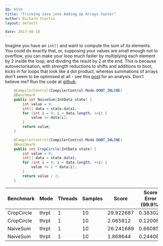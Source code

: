 ```yaml
---
ID: 8559
title: "Tricking Java into Adding Up Arrays Faster"
author: Richard Startin
layout: default

date: 2017-08-18
---
```

Imagine you have an `int[]` and want to compute the sum of its elements. You could do exactly that, or, supposing your values are small enough not to overflow, you can make your loop much faster by multiplying each element by 2 inside the loop, and dividing the result by 2 at the end. This is because autovectorisation, with strength reductions to shifts and additions to boot, kicks in for loops that look like a dot product, whereas summations of arrays don't seem to be optimised at all - see this <a href="https://richardstartin.github.io/posts/how-much-algebra-does-c2-know-part-2-distributivity/" target="_blank">post</a> for an analysis. Don't believe me? Run the code at <a href="https://github.com/richardstartin/simdbenchmarks" target="_blank">github</a>.

```java
    @CompilerControl(CompilerControl.Mode.DONT_INLINE)
    @Benchmark
    public int NaiveSum(IntData state) {
        int value = 0;
        int[] data = state.data1;
        for (int i = 0; i < data.length; ++i) {
            value += data[i];
        }
        return value;
    }

    @CompilerControl(CompilerControl.Mode.DONT_INLINE)
    @Benchmark
    public int CropCircle(IntData state) {
        int value = 0;
        int[] data = state.data1;
        for (int i = 0; i < data.length; ++i) {
            value += 2 * data[i];
        }
        return value / 2;
    }
```

<div class="table-holder" markdown="block">

|Benchmark|Mode|Threads|Samples|Score|Score Error (99.9%)|Unit|Param: size|
|--- |--- |--- |--- |--- |--- |--- |--- |
|CropCircle|thrpt|1|10|29.922687|0.383028|ops/ms|100000|
|CropCircle|thrpt|1|10|2.065812|0.120089|ops/ms|1000000|
|NaiveSum|thrpt|1|10|26.241689|0.660850|ops/ms|100000|
|NaiveSum|thrpt|1|10|1.868644|0.244081|ops/ms|1000000|

</div>
